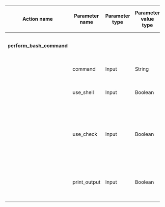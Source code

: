 | Action name          | Parameter name | Parameter type | Parameter value type | Expected from previous action | Helper function | Description                                                                                                                                                                                                      | Comments |
|----------------------|----------------|----------------|----------------------|-------------------------------|-----------------|------------------------------------------------------------------------------------------------------------------------------------------------------------------------------------------------------------------|----------|
| **perform_bash_command**              |                |                      |                               |                 | Action for performing a bash command.                                                                                                                                                                            |          |
|                      | command        | Input          | String               | No                            |                 | The bash command to execute                                                                                                                                                                                      |          |
|                      | use_shell      | Input          | Boolean              | No                            |                 | If the command should be executed in a shell. Defaults to: False                                                                                                                                                 |          |
|                      | use_check      | Input          | Boolean              | No                            |                 | If the command should be checked for errors. Will raise a CalledProcessError if the command returns a non-zero exit code. Defaults to: True                                                                      |          |
|                      | print_output   | Input          | Boolean              | No                            |                 | If the command output (stderr, stdout) should be printed in the terminal, defaults to: False                                                                                                                     |          |